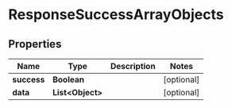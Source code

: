 

# ResponseSuccessArrayObjects


## Properties

| Name | Type | Description | Notes |
|------------ | ------------- | ------------- | -------------|
|**success** | **Boolean** |  |  [optional] |
|**data** | **List&lt;Object&gt;** |  |  [optional] |




